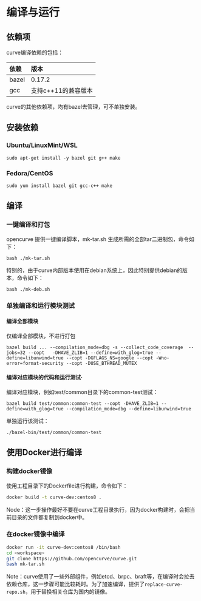# 编译与运行

## 依赖项

curve编译依赖的包括：

| 依赖 | 版本 |
|:-- |:-- |
| bazel | 0.17.2 |
| gcc   | 支持c++11的兼容版本 |

curve的其他依赖项，均有bazel去管理，可不单独安装。

## 安装依赖

### Ubuntu/LinuxMint/WSL

```
sudo apt-get install -y bazel git g++ make
```


### Fedora/CentOS

```
sudo yum install bazel git gcc-c++ make
```

## 编译

### 一键编译和打包

opencurve 提供一键编译脚本，mk-tar.sh 生成所需的全部tar二进制包，命令如下：

```
bash ./mk-tar.sh
```

特别的，由于curve内部版本使用在debian系统上，因此特别提供debian的版本，命令如下：

```
bash ./mk-deb.sh
```

### 单独编译和运行模块测试

#### 编译全部模块

仅编译全部模块，不进行打包
```
bazel build ... --compilation_mode=dbg -s --collect_code_coverage  --jobs=32 --copt   -DHAVE_ZLIB=1 --define=with_glog=true --define=libunwind=true --copt -DGFLAGS_NS=google --copt -Wno-error=format-security --copt -DUSE_BTHREAD_MUTEX
```

#### 编译对应模块的代码和运行测试·

编译对应模块，例如test/common目录下的common-test测试：

```
bazel build test/common:common-test --copt -DHAVE_ZLIB=1 --define=with_glog=true --compilation_mode=dbg --define=libunwind=true
```

单独运行该测试：

```
./bazel-bin/test/common/common-test
```


## 使用Docker进行编译

### 构建docker镜像

使用工程目录下的Dockerfile进行构建，命令如下：

```bash
docker build -t curve-dev:centos8 .
```

Node：这一步操作最好不要在curve工程目录执行，因为docker构建时，会把当前目录的文件都复制到docker中。

### 在docker镜像中编译

```bash
docker run -it curve-dev:centos8 /bin/bash
cd <workspace>
git clone https://github.com/opencurve/curve.git
bash mk-tar.sh
```

Note：curve使用了一些外部组件，例如etcd、brpc、braft等，在编译时会拉去依赖仓库，这一步骤可能比较耗时。为了加速编译，提供了`replace-curve-repo.sh`，用于替换相关仓库为国内的镜像。